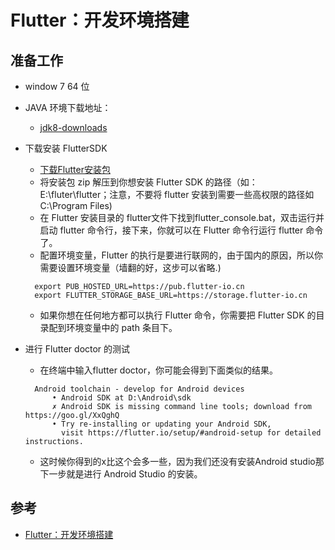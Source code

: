 # Flutter：开发环境搭建


## 准备工作
- window 7  64 位

- JAVA 环境下载地址：
  - [jdk8-downloads](https://www.oracle.com/technetwork/java/javase/downloads/jdk8-downloads-2133151.html)

- 下载安装 FlutterSDK
  - [下载Flutter安装包](https://flutter.io/docs/development/tools/sdk/archive#windows)
  - 将安装包 zip 解压到你想安装 Flutter SDK 的路径（如： E:\fluter\flutter；注意，不要将 flutter 安装到需要一些高权限的路径如C:\Program Files\)
  - 在 Flutter 安装目录的 flutter文件下找到flutter_console.bat，双击运行并启动 flutter 命令行，接下来，你就可以在 Flutter 命令行运行 flutter 命令了。
  - 配置环境变量，Flutter 的执行是要进行联网的，由于国内的原因，所以你需要设置环境变量（墙翻的好，这步可以省略.)
  ```
    export PUB_HOSTED_URL=https://pub.flutter-io.cn
    export FLUTTER_STORAGE_BASE_URL=https://storage.flutter-io.cn
  ```
  - 如果你想在任何地方都可以执行 Flutter 命令，你需要把 Flutter SDK 的目录配到环境变量中的 path 条目下。

- 进行 Flutter doctor 的测试
  - 在终端中输入flutter doctor，你可能会得到下面类似的结果。
  ```
    Android toolchain - develop for Android devices
        • Android SDK at D:\Android\sdk
        ✗ Android SDK is missing command line tools; download from https://goo.gl/XxQghQ
        • Try re-installing or updating your Android SDK,
          visit https://flutter.io/setup/#android-setup for detailed instructions.
  ```
  - 这时候你得到的x比这个会多一些，因为我们还没有安装Android studio那下一步就是进行 Android Studio 的安装。


## 参考
- [Flutter：开发环境搭建](https://juejin.im/post/5be3d54cf265da611d6624d3)
